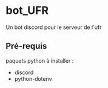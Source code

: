 # bot_UFR

Un bot discord pour le serveur de l'ufr


## Pré-requis
paquets python à installer :
- discord
- python-dotenv